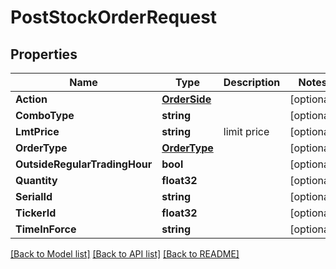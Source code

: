 # PostStockOrderRequest

## Properties

Name | Type | Description | Notes
------------ | ------------- | ------------- | -------------
**Action** | [**OrderSide**](OrderSide.md) |  | [optional] 
**ComboType** | **string** |  | [optional] 
**LmtPrice** | **string** | limit price | [optional] 
**OrderType** | [**OrderType**](OrderType.md) |  | [optional] 
**OutsideRegularTradingHour** | **bool** |  | [optional] 
**Quantity** | **float32** |  | [optional] 
**SerialId** | **string** |  | [optional] 
**TickerId** | **float32** |  | [optional] 
**TimeInForce** | **string** |  | [optional] 

[[Back to Model list]](../README.md#documentation-for-models) [[Back to API list]](../README.md#documentation-for-api-endpoints) [[Back to README]](../README.md)


